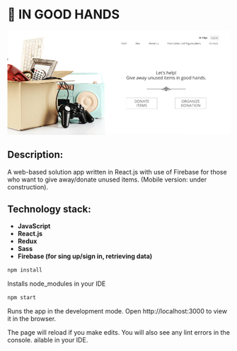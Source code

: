# 🤲 IN GOOD HANDS

<div align="center">
<img src=InGoodhands.png> 
</div>

## Description: 
A web-based solution app written in React.js with use of Firebase for those who want to give away/donate unused items. (Mobile version: under construction). 

## Technology stack:

- **JavaScript**
- **React.js**
- **Redux**
- **Sass**
- **Firebase (for sing up/sign in, retrieving data)**

```bash
npm install 
```

Installs node_modules in your IDE

```bash
npm start
```

Runs the app in the development mode.
Open http://localhost:3000 to view it in the browser.

The page will reload if you make edits.
You will also see any lint errors in the console.
ailable in your IDE.


